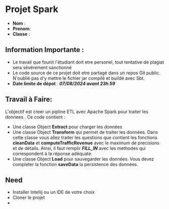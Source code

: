 # Projet Spark 

- **Nom** :
- **Prenom**:
- **Classe** : 

## Information Importante :
- Le travail que founit l'étudiant doit etre personel, tout tentative de plagiat sera sévérement sanctionné
- Le code source de ce projet doit etre partagé dans un repos Git public. N'oublié pas d'y mettre le fichier jar compilé et buildé avec Sbt.
- **Date limite de dépot** : ***07/08/2024 avant 23h 59***

## Travail à Faire:
L'objectif est creer un pipline ETL avec Apache Spark pour traiter les donnees . Ce code contient :
- Une classe Object **Extract** pour charger les données
- Une classe Object **Transform** qui permet de traiter les données. Dans cette classe vous allez traiter 
les questions que contient les fonctions **cleanData**  et **computeTrafficRevenue** avec le maximum de precisions et de détails.
Ainsi, il faut remplir ***FILL_IN*** avec les methodes qui correspondent à la réponse adéquate.
- Une classe Object **Load** pour sauvegarder les données. Vous devez completer la fonction **saveData** la persistence des données.


## Need
- Installer Intellij ou un IDE de votre choix
- Cloner le projet
- 
